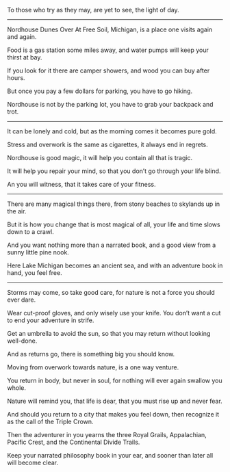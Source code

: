 To those who try as they may,
are yet to see, the light of day.

---

Nordhouse Dunes Over At Free Soil, Michigan,
is a place one visits again and again.

Food is a gas station some miles away,
and water pumps will keep your thirst at bay.

If you look for it there are camper showers,
and wood you can buy after hours.

But once you pay a few dollars for parking,
you have to go hiking.

Nordhouse is not by the parking lot,
you have to grab your backpack and trot.

---

It can be lonely and cold,
but as the morning comes it becomes pure gold.

Stress and overwork is the same as cigarettes,
it always end in regrets.

Nordhouse is good magic,
it will help you contain all that is tragic.

It will help you repair your mind,
so that you don’t go through your life blind.

An you will witness,
that it takes care of your fitness.

---

There are many magical things there,
from stony beaches to skylands up in the air.

But it is how you change that is most magical of all,
your life and time slows down to a crawl.

And you want nothing more than a narrated book,
and a good view from a sunny little pine nook.

Here Lake Michigan becomes an ancient sea,
and with an adventure book in hand, you feel free.

---

Storms may come, so take good care,
for nature is not a force you should ever dare.

Wear cut-proof gloves, and only wisely use your knife.
You don’t want a cut to end your adventure in strife.

Get an umbrella to avoid the sun,
so that you may return without looking well-done.

And as returns go,
there is something big you should know.

Moving from overwork towards nature,
is a one way venture.

You return in body, but never in soul,
for nothing will ever again swallow you whole.

Nature will remind you, that life is dear,
that you must rise up and never fear.

And should you return to a city that makes you feel down,
then recognize it as the call of the Triple Crown.

Then the adventurer in you yearns the three Royal Grails,
Appalachian, Pacific Crest, and the Continental Divide Trails.

Keep your narrated philosophy book in your ear,
and sooner than later all will become clear.
